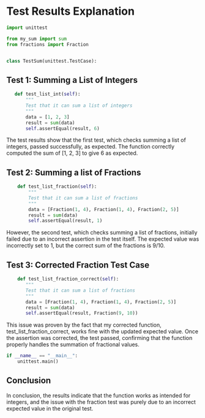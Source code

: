 # Test Results Explanation

```python
import unittest

from my_sum import sum
from fractions import Fraction


class TestSum(unittest.TestCase):
```

## Test 1: Summing a List of Integers

 ```python
    def test_list_int(self):
        """
        Test that it can sum a list of integers
        """
        data = [1, 2, 3]
        result = sum(data)
        self.assertEqual(result, 6)
```

The test results show that the first test, which checks summing a list of integers, passed successfully, as expected. The function correctly computed the sum of [1, 2, 3] to give 6 as expected.

## Test 2: Summing a list of Fractions

```python
    def test_list_fraction(self):
        """
        Test that it can sum a list of fractions
        """
        data = [Fraction(1, 4), Fraction(1, 4), Fraction(2, 5)]
        result = sum(data)
        self.assertEqual(result, 1)
```

 However, the second test, which checks summing a list of fractions, initially failed due to an incorrect assertion in the test itself. The expected value was incorrectly set to 1, but the correct sum of the fractions is 9/10.

## Test 3: Corrected Fraction Test Case

 ```python
     def test_list_fraction_correct(self):
        """
        Test that it can sum a list of fractions
        """
        data = [Fraction(1, 4), Fraction(1, 4), Fraction(2, 5)]
        result = sum(data)
        self.assertEqual(result, Fraction(9, 10))
```

 This issue was proven by the fact that my corrected function, test_list_fraction_correct, works fine with the updated expected value. Once the assertion was corrected, the test passed, confirming that the function properly handles the summation of fractional values.

```python
if __name__ == "__main__":
    unittest.main()
```

## Conclusion

 In conclusion, the results indicate that the function works as intended for integers, and the issue with the fraction test was purely due to an incorrect expected value in the original test.
